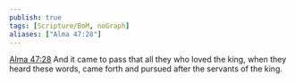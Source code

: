 ```yaml
---
publish: true
tags: [Scripture/BoM, noGraph]
aliases: ["Alma 47:28"]
---
```

[Alma 47:28](https://churchofjesuschrist.org/study/scriptures/bofm/alma/47?lang=eng&id=p28#p28) And it came to pass that all they who loved the king, when they heard these words, came forth and pursued after the servants of the king.
